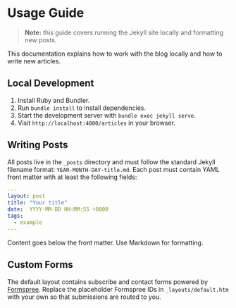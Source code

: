 # Usage Guide

> **Note:** this guide covers running the Jekyll site locally and formatting new posts.

This documentation explains how to work with the blog locally and how to write new articles.

## Local Development

1. Install Ruby and Bundler.
2. Run `bundle install` to install dependencies.
3. Start the development server with `bundle exec jekyll serve`.
4. Visit `http://localhost:4000/articles` in your browser.

## Writing Posts

All posts live in the `_posts` directory and must follow the standard Jekyll filename format: `YEAR-MONTH-DAY-title.md`.
Each post must contain YAML front matter with at least the following fields:

```yaml
---
layout: post
title: "Your title"
date:  YYYY-MM-DD HH:MM:SS +0000
tags:
  - example
---
```

Content goes below the front matter. Use Markdown for formatting.

## Custom Forms

The default layout contains subscribe and contact forms powered by [Formspree](https://formspree.io/). Replace the placeholder Formspree IDs in `_layouts/default.htm` with your own so that submissions are routed to you.
